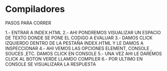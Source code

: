 # Compiladores

PASOS PARA CORRER

1.- ENTRAR A INDEX.HTML
2.- AHI PONDREMOS VISUALIZAR UN ESPACIO DE TEXTO DONDE SE PONE EL CODIGO A EVALUAR
3.- DAMOS CLICK IZQUIERDO DENTRO DE LA PESTAÑA INDEX.HTML Y LE DAMOS A INSPECCIONAR
4.- AHI VEMOS LAS OPCIONES ELEMENT, CONSOLE , SOUCES ,ETC. DAMOS CLICK EN CONSOLE
5.- UNA VEZ AHI LE DAREMOS CLICK AL BOTON VERDE LLAMDO COMPILER
6.- POR ULTIMO EN CONSOLE SE VISUALIZARA LA RESPUESTA
